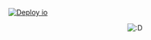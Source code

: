 [![Deploy io](https://github.com/nuoxoxo/nuoxoxo.github.io/actions/workflows/io.yml/badge.svg)](https://github.com/nuoxoxo/nuoxoxo.github.io/actions/workflows/io.yml) 

<p align="center"><img src="https://github.com/nuoxoxo/nuoxoxo/blob/main/assets/github-contribution-grid-snake.svg" alt=":D" /></p>
